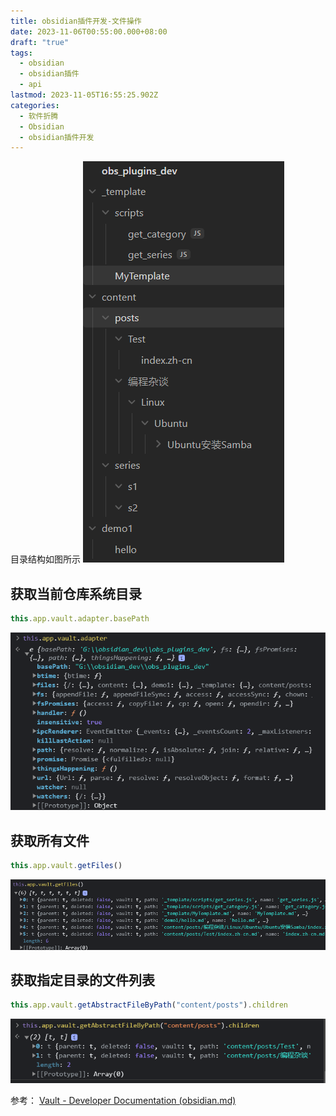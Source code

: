 ```yaml
---
title: obsidian插件开发-文件操作
date: 2023-11-06T00:55:00.000+08:00
draft: "true"
tags:
  - obsidian
  - obsidian插件
  - api
lastmod: 2023-11-05T16:55:25.902Z
categories:
  - 软件折腾
  - Obsidian
  - obsidian插件开发
---
```


目录结构如图所示
![](Pasted%20image%2020231106010926.png)
## 获取当前仓库系统目录
```js
this.app.vault.adapter.basePath
```
![](Pasted%20image%2020231106011106.png)

## 获取所有文件
```js
this.app.vault.getFiles()
```

![](Pasted%20image%2020231106011657.png)

## 获取指定目录的文件列表
```js
this.app.vault.getAbstractFileByPath("content/posts").children
```

![](Pasted%20image%2020231106011354.png)


参考：
[Vault - Developer Documentation (obsidian.md)](https://docs.obsidian.md/Plugins/Vault)
